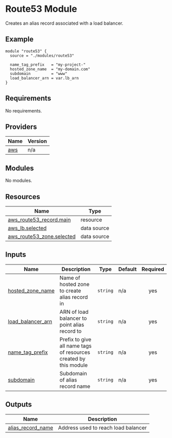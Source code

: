 # Route53 Module

Creates an alias record associated with a load balancer.

## Example
```
module "route53" {
  source = "./modules/route53"

  name_tag_prefix   = "my-project-"
  hosted_zone_name  = "my-domain.com"
  subdomain         = "www"
  load_balancer_arn = var.lb_arn
}
```

<!-- BEGIN_TF_DOCS -->
## Requirements

No requirements.

## Providers

| Name | Version |
|------|---------|
| <a name="provider_aws"></a> [aws](#provider\_aws) | n/a |

## Modules

No modules.

## Resources

| Name | Type |
|------|------|
| [aws_route53_record.main](https://registry.terraform.io/providers/hashicorp/aws/latest/docs/resources/route53_record) | resource |
| [aws_lb.selected](https://registry.terraform.io/providers/hashicorp/aws/latest/docs/data-sources/lb) | data source |
| [aws_route53_zone.selected](https://registry.terraform.io/providers/hashicorp/aws/latest/docs/data-sources/route53_zone) | data source |

## Inputs

| Name | Description | Type | Default | Required |
|------|-------------|------|---------|:--------:|
| <a name="input_hosted_zone_name"></a> [hosted\_zone\_name](#input\_hosted\_zone\_name) | Name of hosted zone to create alias record in | `string` | n/a | yes |
| <a name="input_load_balancer_arn"></a> [load\_balancer\_arn](#input\_load\_balancer\_arn) | ARN of load balancer to point alias record to | `string` | n/a | yes |
| <a name="input_name_tag_prefix"></a> [name\_tag\_prefix](#input\_name\_tag\_prefix) | Prefix to give all name tags of resources created by this module | `string` | n/a | yes |
| <a name="input_subdomain"></a> [subdomain](#input\_subdomain) | Subdomain of alias record name | `string` | n/a | yes |

## Outputs

| Name | Description |
|------|-------------|
| <a name="output_alias_record_name"></a> [alias\_record\_name](#output\_alias\_record\_name) | Address used to reach load balancer |
<!-- END_TF_DOCS -->
